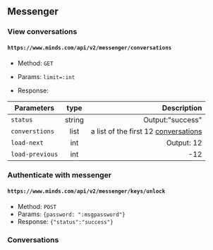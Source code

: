 ## Messenger

### View conversations
#### `https://www.minds.com/api/v2/messenger/conversations`
* Method: `GET`
* Params: `limit=:int`

* Response:

| Parameters | type | Description |
| --- |:---:|---:|
| `status` | string | Output:"success" |
| `converstions` | list | a list of the first 12 [conversations](#conversations) |
| `load-next` | int | Output: 12 |
| `load-previous` | int | -12 |

### Authenticate with messenger
#### `https://www.minds.com/api/v2/messenger/keys/unlock`
* Method: `POST`
* Params: `{password: ":msgpassword"}`
* Response: `{"status":"success"}`


### Conversations
